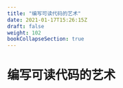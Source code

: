 ```yaml
---
title: "编写可读代码的艺术"
date: 2021-01-17T15:26:15Z
draft: false
weight: 102
bookCollapseSection: true
---
```


# 编写可读代码的艺术
